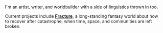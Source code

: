 I'm an artist, writer, and worldbuilder with a side of linguistics thrown in too. 

Current projects include **[Fracture](https://wikl.fennecpixels.com)**, a long-standing fantasy world about how to recover after catastrophe, when time, space, and communities are left broken.


